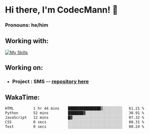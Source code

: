 # Hi there, I'm CodecMann! 👋

### Pronouns: he/him


## Working with:
[![My Skills](https://skillicons.dev/icons?i=kotlin,nodejs,django,python,bots&theme=dark)](https://skillicons.dev)


## Working on:
- ### Project : SMS -- [repository here](https://github.com/NikeStyleProject/project-sms)

## WakaTime:

<!--START_SECTION:waka-->

```txt
HTML         1 hr 44 mins    ███████████████▒░░░░░░░░░   61.21 %
Python       52 mins         ███████▓░░░░░░░░░░░░░░░░░   30.91 %
JavaScript   12 mins         █▓░░░░░░░░░░░░░░░░░░░░░░░   07.32 %
CSS          0 secs          ░░░░░░░░░░░░░░░░░░░░░░░░░   00.31 %
Text         0 secs          ░░░░░░░░░░░░░░░░░░░░░░░░░   00.24 %
```

<!--END_SECTION:waka-->
